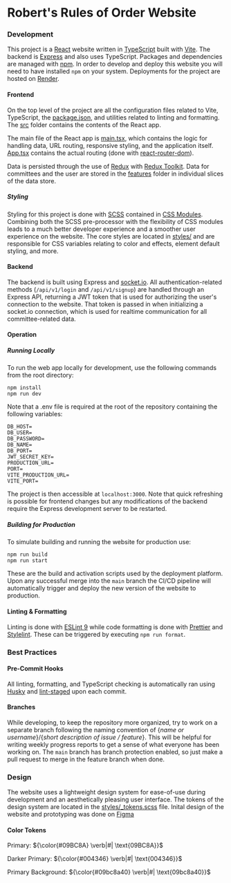 # Robert's Rules of Order Website

### Development

This project is a [React](https://react.dev/) website written in [TypeScript](https://www.typescriptlang.org/) built with [Vite](https://vitejs.dev/). The backend is [Express](https://expressjs.com/) and also uses TypeScript. Packages and dependencies are managed with [npm](https://www.npmjs.com/). In order to develop and deploy this website you will need to have installed `npm` on your system. Deployments for the project are hosted on [Render](https://render.com/).

#### Frontend

On the top level of the project are all the configuration files related to Vite, TypeScript, the [package.json](package.json), and utilities related to linting and formatting. The [src](src/) folder contains the contents of the React app.

The main file of the React app is [main.tsx](src/main.tsx), which contains the logic for handling data, URL routing, responsive styling, and the application itself. [App.tsx](src/app/App.tsx) contains the actual routing (done with [react-router-dom](https://reactrouter.com/en/main)).

Data is persisted through the use of [Redux](https://react-redux.js.org/) with [Redux Toolkit](https://redux-toolkit.js.org/). Data for committees and the user are stored in the [features](src/features/) folder in individual slices of the data store.

##### Styling

Styling for this project is done with [SCSS](https://sass-lang.com/) contained in [CSS Modules](https://github.com/css-modules/css-modules). Combining both the SCSS pre-processor with the flexibility of CSS modules leads to a much better developer experience and a smoother user experience on the website. The core styles are located in [styles/](src/styles/) and are responsible for CSS variables relating to color and effects, element default styling, and more.

#### Backend

The backend is built using Express and [socket.io](https://socket.io/). All authentication-related methods (`/api/v1/login` and `/api/v1/signup`) are handled through an Express API, returning a JWT token that is used for authorizing the user's connection to the website. That token is passed in when initializing a socket.io connection, which is used for realtime communication for all committee-related data.

#### Operation

##### Running Locally

To run the web app locally for development, use the following commands from the root directory:

```
npm install
npm run dev
```

Note that a .env file is required at the root of the repository containing the following variables:

```
DB_HOST=
DB_USER=
DB_PASSWORD=
DB_NAME=
DB_PORT=
JWT_SECRET_KEY=
PRODUCTION_URL=
PORT=
VITE_PRODUCTION_URL=
VITE_PORT=
```

The project is then accessible at `localhost:3000`. Note that quick refreshing is possible for frontend changes but any modifications of the backend require the Express development server to be restarted.

##### Building for Production

To simulate building and running the website for production use:

```
npm run build
npm run start
```

These are the build and activation scripts used by the deployment platform. Upon any successful merge into the `main` branch the CI/CD pipeline will automatically trigger and deploy the new version of the website to production.

#### Linting & Formatting

Linting is done with [ESLint 9](https://eslint.org/) while code formatting is done with [Prettier](https://prettier.io/) and [Stylelint](https://stylelint.io/). These can be triggered by executing `npm run format`.

### Best Practices

#### Pre-Commit Hooks

All linting, formatting, and TypeScript checking is automatically ran using [Husky](https://typicode.github.io/husky/) and [lint-staged](https://github.com/lint-staged/lint-staged) upon each commit.

#### Branches

While developing, to keep the repository more organized, try to work on a separate branch following the naming convention of {_name or username_}/{_short description of issue / feature_}. This will be helpful for writing weekly progress reports to get a sense of what everyone has been working on. The `main` branch has branch protection enabled, so just make a pull request to merge in the feature branch when done.

### Design

The website uses a lightweight design system for ease-of-use during development and an aesthetically pleasing user interface. The tokens of the design system are located in the [styles/\_tokens.scss](src/styles/_tokens.scss) file. Inital design of the website and prototyping was done on [Figma](https://www.figma.com/design/y0swY2lt5z6C3Y6JMNw8sy/CSCI432-Final-Project?node-id=0-1&node-type=canvas)

#### Color Tokens

Primary: ${\color{#09BC8A} \verb|#| \text{09BC8A}}$

Darker Primary: ${\color{#004346} \verb|#| \text{004346}}$

Primary Background: ${\color{#09bc8a40} \verb|#| \text{09bc8a40}}$
